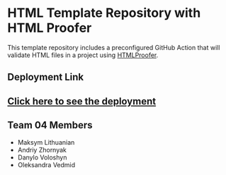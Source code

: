 # HTML Template Repository with HTML Proofer

This template repository includes a preconfigured GitHub Action that will validate HTML files in a project using [HTMLProofer](https://github.com/gjtorikian/html-proofer).

## Deployment Link
## <a href="http://ec2-3-79-242-253.eu-central-1.compute.amazonaws.com/" target="_blank">Click here to see the deployment</a>

## Team 04 Members
- Maksym Lithuanian
- Andriy Zhornyak
- Danylo Voloshyn
- Oleksandra Vedmid
